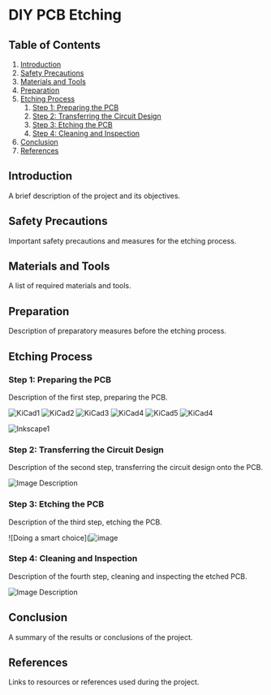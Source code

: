 # DIY PCB Etching

## Table of Contents
1. [Introduction](#introduction)
2. [Safety Precautions](#safety-precautions)
3. [Materials and Tools](#materials-and-tools)
4. [Preparation](#preparation)
5. [Etching Process](#etching-process)
    1. [Step 1: Preparing the PCB](#step-1-preparing-the-pcb)
    2. [Step 2: Transferring the Circuit Design](#step-2-transferring-the-circuit-design)
    3. [Step 3: Etching the PCB](#step-3-etching-the-pcb)
    4. [Step 4: Cleaning and Inspection](#step-4-cleaning-and-inspection)
6. [Conclusion](#conclusion)
7. [References](#references)

## Introduction <a name="introduction"></a>

A brief description of the project and its objectives.

## Safety Precautions <a name="safety-precautions"></a>

Important safety precautions and measures for the etching process.

## Materials and Tools <a name="materials-and-tools"></a>

A list of required materials and tools.

## Preparation <a name="preparation"></a>

Description of preparatory measures before the etching process.

## Etching Process <a name="etching-process"></a>

### Step 1: Preparing the PCB <a name="step-1-preparing-the-pcb"></a>

Description of the first step, preparing the PCB.

![KiCad1](https://github.com/TU-DO-Makerspace/DIY_PCB_Etching/assets/51839738/83e73347-0b67-4c55-b55c-5cc25b43590d)
![KiCad2](https://github.com/TU-DO-Makerspace/DIY_PCB_Etching/assets/51839738/03a140e0-9d1e-4773-bcf6-091a0446c47f)
![KiCad3](https://github.com/TU-DO-Makerspace/DIY_PCB_Etching/assets/51839738/2f2de002-6314-4bab-b62b-2454a0e89c7c)
![KiCad4](https://github.com/TU-DO-Makerspace/DIY_PCB_Etching/assets/51839738/7cb29201-d2a6-4dc7-a8d7-6d9494e01149)
![KiCad5](https://github.com/TU-DO-Makerspace/DIY_PCB_Etching/assets/51839738/50bbb46c-8f3d-4a09-b259-79048b25b293)
![KiCad4](https://github.com/TU-DO-Makerspace/DIY_PCB_Etching/assets/51839738/ebfefc17-5f75-414e-bf27-a6d54239ad13)

![Inkscape1](https://github.com/TU-DO-Makerspace/DIY_PCB_Etching/assets/51839738/a0502ec0-58e5-4e0c-80a3-daa07c29569f)

### Step 2: Transferring the Circuit Design <a name="step-2-transferring-the-circuit-design"></a>

Description of the second step, transferring the circuit design onto the PCB.

![Image Description](link-to-image)

### Step 3: Etching the PCB <a name="step-3-etching-the-pcb"></a>

Description of the third step, etching the PCB.

![Doing a smart choice](![image](https://github.com/TU-DO-Makerspace/DIY_PCB_Etching/assets/51839738/6b7457c3-a367-4c58-ba48-923d3df96b7f)

### Step 4: Cleaning and Inspection <a name="step-4-cleaning-and-inspection"></a>

Description of the fourth step, cleaning and inspecting the etched PCB.

![Image Description](link-to-image)

## Conclusion <a name="conclusion"></a>

A summary of the results or conclusions of the project.

## References <a name="references"></a>

Links to resources or references used during the project.
